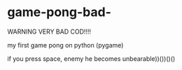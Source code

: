 # game-pong-bad-

WARNING VERY BAD COD!!!!


my first game pong on python (pygame)

if you press space, enemy he becomes unbearable))())()()
